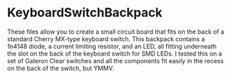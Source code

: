 # KeyboardSwitchBackpack

These files allow you to create a small circuit board that fits on the back of a standard Cherry MX-type keyboard switch. This backpack contains a 1n4148 diode, a current limiting resistor, and an LED, all fitting underneath the slot on the back of the keyboard switch for SMD LEDs. I tested this on a set of Gateron Clear switches and all the components fit easily in the recess on the back of the switch, but YMMV.

